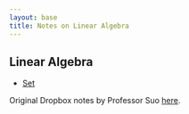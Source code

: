 ```yaml
---
layout: base
title: Notes on Linear Algebra
---
```


## Linear Algebra
- [Set](set.html)

Original Dropbox notes by Professor Suo [here](https://www.dropbox.com/sh/cxeogfwrlr14ate/AAB_7FiNKKqnHgFEkUDLqQTPa?dl=0).